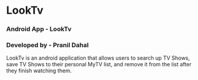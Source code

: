 # LookTv
### Android App - LookTv
### Developed by - Pranil Dahal

LookTv is an android application that allows users to search up TV Shows, save TV Shows to their personal MyTV list,
and remove it from the list after they finish watching them.

